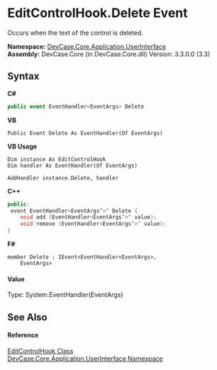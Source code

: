 # EditControlHook.Delete Event
 

Occurs when the text of the control is deleted.

**Namespace:**&nbsp;<a href="N_DevCase_Core_Application_UserInterface">DevCase.Core.Application.UserInterface</a><br />**Assembly:**&nbsp;DevCase.Core (in DevCase.Core.dll) Version: 3.3.0.0 (3.3)

## Syntax

**C#**<br />
``` C#
public event EventHandler<EventArgs> Delete
```

**VB**<br />
``` VB
Public Event Delete As EventHandler(Of EventArgs)
```

**VB Usage**<br />
``` VB Usage
Dim instance As EditControlHook
Dim handler As EventHandler(Of EventArgs)

AddHandler instance.Delete, handler

```

**C++**<br />
``` C++
public:
 event EventHandler<EventArgs^>^ Delete {
	void add (EventHandler<EventArgs^>^ value);
	void remove (EventHandler<EventArgs^>^ value);
}
```

**F#**<br />
``` F#
member Delete : IEvent<EventHandler<EventArgs>,
    EventArgs>

```


#### Value
Type: System.EventHandler(EventArgs)

## See Also


#### Reference
<a href="T_DevCase_Core_Application_UserInterface_EditControlHook">EditControlHook Class</a><br /><a href="N_DevCase_Core_Application_UserInterface">DevCase.Core.Application.UserInterface Namespace</a><br />